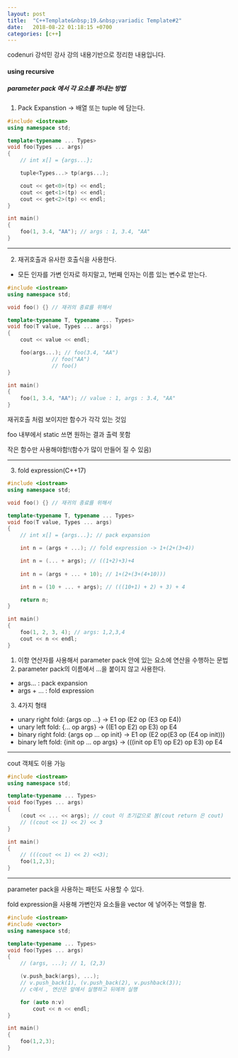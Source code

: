 ```yaml
---
layout: post
title:  "C++Template&nbsp;19.&nbsp;variadic Template#2"
date:   2018-08-22 01:18:15 +0700
categories: [c++]
---
```


codenuri 강석민 강사 강의 내용기반으로 정리한 내용입니다.

#### using recursive

##### parameter pack 에서 각 요소를 꺼내는 방법

1. Pack Expanstion -> 배열 또는 tuple 에 담는다.

``` cpp
#include <iostream>
using namespace std;

template<typename ... Types>
void foo(Types ... args)
{
	// int x[] = {args...};

	tuple<Types...> tp(args...);

	cout << get<0>(tp) << endl;
	cout << get<1>(tp) << endl;
	cout << get<2>(tp) << endl;
}

int main()
{
	foo(1, 3.4, "AA"); // args : 1, 3.4, "AA"
}

```

---

2. 재귀호출과 유사한 호출식을 사용한다.
- 모든 인자를 가변 인자로 하지말고, 1번째 인자는 이름 있는 변수로 받는다.

``` cpp
#include <iostream>
using namespace std;

void foo() {} // 재귀의 종료를 위해서

template<typename T, typename ... Types>
void foo(T value, Types ... args)
{
	cout << value << endl;

	foo(args...); // foo(3.4, "AA")
		      // foo("AA")
		      // foo()
}

int main()
{
	foo(1, 3.4, "AA"); // value : 1, args : 3.4, "AA"
}

```

재귀호출 처럼 보이지만 함수가 각각 있는 것임

foo 내부에서 static 쓰면 원하는 결과 출력 못함

작은 함수만 사용해야함!(함수가 많이 만들어 질 수 있음)

---

3. fold expression(C++17)

``` cpp
#include <iostream>
using namespace std;

void foo() {} // 재귀의 종료를 위해서

template<typename T, typename ... Types>
void foo(T value, Types ... args)
{
	// int x[] = {args...}; // pack expansion

	int n = (args + ...); // fold expression -> 1+(2+(3+4))

	int n = (... + args); // ((1+2)+3)+4
	
	int n = (args + ... + 10); // 1+(2+(3+(4+10)))

	int n = (10 + ... + args); // (((10+1) + 2) + 3) + 4

	return n;
}

int main()
{
	foo(1, 2, 3, 4); // args: 1,2,3,4
	cout << n << endl;
}

```

1. 이항 연산자를 사용해서 parameter pack 안에 있는 요소에 연산을 수행하는 문법
2. parameter pack의 이름에서 ...을 붙이지 않고 사용한다.
- args... : pack expansion
- args + ... : fold expression
3. 4가지 형태
- unary right fold: {args op ...} -> E1 op (E2 op (E3 op E4))
- unary left fold: {... op args} -> ((E1 op E2) op E3) op E4
- binary right fold: {args op ... op init} -> E1 op (E2 op(E3 op (E4 op init)))
- binary left fold: {init op ... op args} -> (((init op E1) op E2) op E3) op E4

---

cout 객체도 이용 가능

``` cpp
#include <iostream>
using namespace std;

template<typename ... Types>
void foo(Types ... args)
{
	(cout << ... << args); // cout 이 초기값으로 봄(cout return 은 cout)
	// ((cout << 1) << 2) << 3
}

int main()
{
	// (((cout << 1) << 2) <<3);
	foo(1,2,3);
}

```

---

parameter pack을 사용하는 패턴도 사용할 수 있다.

fold expression을 사용해 가변인자 요소들을 vector 에 넣어주는 역할을 함.

``` cpp
#include <iostream>
#include <vector>
using namespace std;

template<typename ... Types>
void foo(Types ... args)
{
	// (args, ...); // 1, (2,3)

	(v.push_back(args), ...);
	// v.push_back(1), (v.push_back(2), v.pushback(3));
	// c에서 , 연산은 앞에서 실행하고 뒤에꺼 실행

	for (auto n:v)
		cout << n << endl;
}

int main()
{
	foo(1,2,3);
}

```
